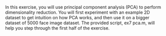 In this exercise, you will use principal component analysis (PCA) to perform
dimensionality reduction. You will first experiment with an example 2D
dataset to get intuition on how PCA works, and then use it on a bigger
dataset of 5000 face image dataset.
The provided script, ex7 pca.m, will help you step through the first half
of the exercise.
